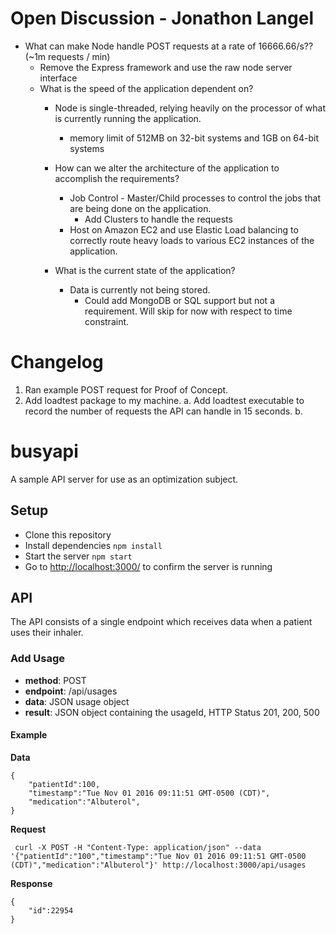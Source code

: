 # Open Discussion  -  Jonathon Langel

- What can make Node handle POST requests at a rate of 16666.66/s?? (~1m requests / min)
     - Remove the Express framework and use the raw node server interface
     - What is the speed of the application dependent on?
         - Node is single-threaded, relying heavily on the processor of what is currently running the application.
             - memory limit of 512MB on 32-bit systems and 1GB on 64-bit systems
                 
         - How can we alter the architecture of the application to accomplish the requirements?
             - Job Control - Master/Child processes to control the jobs that are being done on the application.
               - Add Clusters to handle the requests
             - Host on Amazon EC2 and use Elastic Load balancing to correctly route heavy loads to various EC2 instances of the application.
         - What is the current state of the application? 
            - Data is currently not being stored.
                - Could add MongoDB or SQL support but not a requirement. Will skip for now with respect to time constraint.
            
         
# Changelog

1. Ran example POST request for Proof of Concept.
2. Add loadtest package to my machine. 
    a. Add loadtest executable to record the number of requests the API can handle in 15 seconds.
    b. 

# busyapi

A sample API server for use as an optimization subject.

## Setup

  *  Clone this repository
  *  Install dependencies `npm install`
  *  Start the server `npm start`
  *  Go to [http://localhost:3000/](http://localhost:3000/) to confirm the server is running

## API

The API consists of a single endpoint which receives data when a patient uses their inhaler.

### Add Usage

  *  **method**: POST
  *  **endpoint**: /api/usages
  *  **data**: JSON usage object
  *  **result**: JSON object containing the usageId, HTTP Status 201, 200, 500

#### Example

**Data**
````
{
    "patientId":100,
    "timestamp":"Tue Nov 01 2016 09:11:51 GMT-0500 (CDT)",
    "medication":"Albuterol",
}
````

**Request**

     curl -X POST -H "Content-Type: application/json" --data '{"patientId":"100","timestamp":"Tue Nov 01 2016 09:11:51 GMT-0500 (CDT)","medication":"Albuterol"}' http://localhost:3000/api/usages

**Response**
````
{
    "id":22954
}
````

